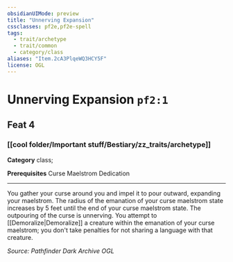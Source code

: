 ```yaml
---
obsidianUIMode: preview
title: "Unnerving Expansion"
cssclasses: pf2e,pf2e-spell
tags:
  - trait/archetype
  - trait/common
  - category/class
aliases: "Item.2cA3PlqeWQ3HCY5F"
license: OGL
---
```

# Unnerving Expansion `pf2:1`
## Feat 4
### [[cool folder/Important stuff/Bestiary/zz_traits/archetype]]

**Category** class; 



**Prerequisites** Curse Maelstrom Dedication
* * *
You gather your curse around you and impel it to pour outward, expanding your maelstrom. The radius of the emanation of your curse maelstrom state increases by 5 feet until the end of your curse maelstrom state. The outpouring of the curse is unnerving. You attempt to [[Demoralize|Demoralize]] a creature within the emanation of your curse maelstrom; you don't take penalties for not sharing a language with that creature.

*Source: Pathfinder Dark Archive*
*OGL*